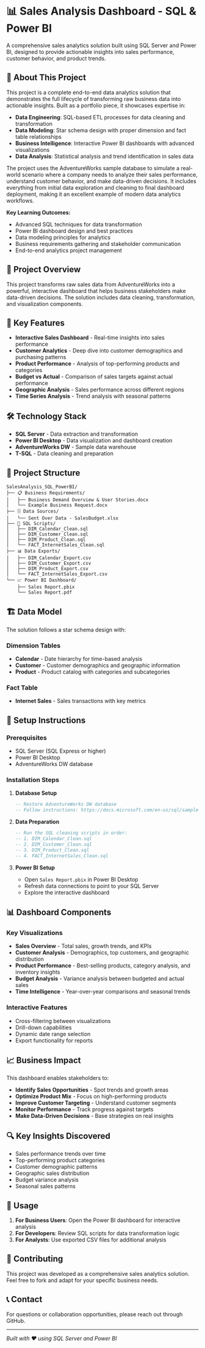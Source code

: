 # 📊 Sales Analysis Dashboard - SQL & Power BI

A comprehensive sales analytics solution built using SQL Server and Power BI, designed to provide actionable insights into sales performance, customer behavior, and product trends.

## 📖 About This Project

This project is a complete end-to-end data analytics solution that demonstrates the full lifecycle of transforming raw business data into actionable insights. Built as a portfolio piece, it showcases expertise in:

- **Data Engineering**: SQL-based ETL processes for data cleaning and transformation
- **Data Modeling**: Star schema design with proper dimension and fact table relationships
- **Business Intelligence**: Interactive Power BI dashboards with advanced visualizations
- **Data Analysis**: Statistical analysis and trend identification in sales data

The project uses the AdventureWorks sample database to simulate a real-world scenario where a company needs to analyze their sales performance, understand customer behavior, and make data-driven decisions. It includes everything from initial data exploration and cleaning to final dashboard deployment, making it an excellent example of modern data analytics workflows.

**Key Learning Outcomes:**
- Advanced SQL techniques for data transformation
- Power BI dashboard design and best practices
- Data modeling principles for analytics
- Business requirements gathering and stakeholder communication
- End-to-end analytics project management

## 🎯 Project Overview

This project transforms raw sales data from AdventureWorks into a powerful, interactive dashboard that helps business stakeholders make data-driven decisions. The solution includes data cleaning, transformation, and visualization components.

## 🚀 Key Features

- **Interactive Sales Dashboard** - Real-time insights into sales performance
- **Customer Analytics** - Deep dive into customer demographics and purchasing patterns  
- **Product Performance** - Analysis of top-performing products and categories
- **Budget vs Actual** - Comparison of sales targets against actual performance
- **Geographic Analysis** - Sales performance across different regions
- **Time Series Analysis** - Trend analysis with seasonal patterns

## 🛠️ Technology Stack

- **SQL Server** - Data extraction and transformation
- **Power BI Desktop** - Data visualization and dashboard creation
- **AdventureWorks DW** - Sample data warehouse
- **T-SQL** - Data cleaning and preparation

## 📁 Project Structure

```
SalesAnalysis_SQL_PowerBI/
├── 📋 Business Requirements/
│   ├── Business Demand Overview & User Stories.docx
│   └── Example Business Request.docx
├── 🗄️ Data Sources/
│   └── Sent Over Data - SalesBudget.xlsx
├── 🔧 SQL Scripts/
│   ├── DIM_Calendar_Clean.sql
│   ├── DIM_Customer_Clean.sql
│   ├── DIM_Product_Clean.sql
│   └── FACT_InternetSales_Clean.sql
├── 📊 Data Exports/
│   ├── DIM_Calendar_Export.csv
│   ├── DIM_Customer_Export.csv
│   ├── DIM_Product_Export.csv
│   └── FACT_InternetSales_Export.csv
└── 📈 Power BI Dashboard/
    ├── Sales Report.pbix
    └── Sales Report.pdf
```

## 🏗️ Data Model

The solution follows a star schema design with:

### Dimension Tables
- **Calendar** - Date hierarchy for time-based analysis
- **Customer** - Customer demographics and geographic information
- **Product** - Product catalog with categories and subcategories

### Fact Table
- **Internet Sales** - Sales transactions with key metrics

## 🔧 Setup Instructions

### Prerequisites
- SQL Server (SQL Express or higher)
- Power BI Desktop
- AdventureWorks DW database

### Installation Steps

1. **Database Setup**
   ```sql
   -- Restore AdventureWorks DW database
   -- Follow instructions: https://docs.microsoft.com/en-us/sql/samples/adventureworks-install-configure
   ```

2. **Data Preparation**
   ```sql
   -- Run the SQL cleaning scripts in order:
   -- 1. DIM_Calendar_Clean.sql
   -- 2. DIM_Customer_Clean.sql  
   -- 3. DIM_Product_Clean.sql
   -- 4. FACT_InternetSales_Clean.sql
   ```

3. **Power BI Setup**
   - Open `Sales Report.pbix` in Power BI Desktop
   - Refresh data connections to point to your SQL Server
   - Explore the interactive dashboard

## 📊 Dashboard Components

### Key Visualizations
- **Sales Overview** - Total sales, growth trends, and KPIs
- **Customer Analysis** - Demographics, top customers, and geographic distribution
- **Product Performance** - Best-selling products, category analysis, and inventory insights
- **Budget Analysis** - Variance analysis between budgeted and actual sales
- **Time Intelligence** - Year-over-year comparisons and seasonal trends

### Interactive Features
- Cross-filtering between visualizations
- Drill-down capabilities
- Dynamic date range selection
- Export functionality for reports

## 📈 Business Impact

This dashboard enables stakeholders to:
- **Identify Sales Opportunities** - Spot trends and growth areas
- **Optimize Product Mix** - Focus on high-performing products
- **Improve Customer Targeting** - Understand customer segments
- **Monitor Performance** - Track progress against targets
- **Make Data-Driven Decisions** - Base strategies on real insights

## 🔍 Key Insights Discovered

- Sales performance trends over time
- Top-performing product categories
- Customer demographic patterns
- Geographic sales distribution
- Budget variance analysis
- Seasonal sales patterns

## 📝 Usage

1. **For Business Users**: Open the Power BI dashboard for interactive analysis
2. **For Developers**: Review SQL scripts for data transformation logic
3. **For Analysts**: Use exported CSV files for additional analysis

## 🤝 Contributing

This project was developed as a comprehensive sales analytics solution. Feel free to fork and adapt for your specific business needs.

## 📞 Contact

For questions or collaboration opportunities, please reach out through GitHub.

---

*Built with ❤️ using SQL Server and Power BI*
